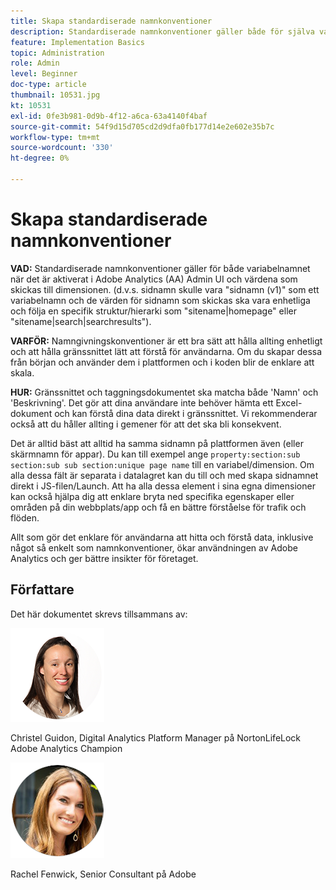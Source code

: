 ```yaml
---
title: Skapa standardiserade namnkonventioner
description: Standardiserade namnkonventioner gäller både för själva variabelnamnet när det är aktiverat i användargränssnittet i AA Admin och värdena som skickas till dimensionen.
feature: Implementation Basics
topic: Administration
role: Admin
level: Beginner
doc-type: article
thumbnail: 10531.jpg
kt: 10531
exl-id: 0fe3b981-0d9b-4f12-a6ca-63a4140f4baf
source-git-commit: 54f9d15d705cd2d9dfa0fb177d14e2e602e35b7c
workflow-type: tm+mt
source-wordcount: '330'
ht-degree: 0%

---
```


# Skapa standardiserade namnkonventioner

**VAD:** Standardiserade namnkonventioner gäller för både variabelnamnet när det är aktiverat i Adobe Analytics (AA) Admin UI och värdena som skickas till dimensionen. (d.v.s. sidnamn skulle vara &quot;sidnamn (v1)&quot; som ett variabelnamn och de värden för sidnamn som skickas ska vara enhetliga och följa en specifik struktur/hierarki som &quot;sitename|homepage&quot; eller &quot;sitename|search|searchresults&quot;).

**VARFÖR:** Namngivningskonventioner är ett bra sätt att hålla allting enhetligt och att hålla gränssnittet lätt att förstå för användarna. Om du skapar dessa från början och använder dem i plattformen och i koden blir de enklare att skala.

**HUR:** Gränssnittet och taggningsdokumentet ska matcha både &#39;Namn&#39; och &#39;Beskrivning&#39;. Det gör att dina användare inte behöver hämta ett Excel-dokument och kan förstå dina data direkt i gränssnittet. Vi rekommenderar också att du håller allting i gemener för att det ska bli konsekvent.

Det är alltid bäst att alltid ha samma sidnamn på plattformen även (eller skärmnamn för appar). Du kan till exempel ange `property:section:sub section:sub sub section:unique page name` till en variabel/dimension. Om alla dessa fält är separata i datalagret kan du till och med skapa sidnamnet direkt i JS-filen/Launch. Att ha alla dessa element i sina egna dimensioner kan också hjälpa dig att enklare bryta ned specifika egenskaper eller områden på din webbplats/app och få en bättre förståelse för trafik och flöden.

Allt som gör det enklare för användarna att hitta och förstå data, inklusive något så enkelt som namnkonventioner, ökar användningen av Adobe Analytics och ger bättre insikter för företaget.

## Författare

Det här dokumentet skrevs tillsammans av:

![Christel Guidon](assets/Christel-Headshot-150.png)

Christel Guidon, Digital Analytics Platform Manager på NortonLifeLock Adobe Analytics Champion

![Rachel Fenwick](assets/Rachel-Fenwick-150.png)

Rachel Fenwick, Senior Consultant på Adobe
